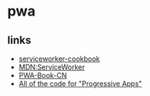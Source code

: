 # pwa


## links

+	[serviceworker-cookbook](git@github.com:mozilla/serviceworker-cookbook.git)
+	[MDN:ServiceWorker](https://developer.mozilla.org/zh-CN/docs/Web/API/ServiceWorker)
+	[PWA-Book-CN](git@github.com:SangKa/PWA-Book-CN.git)
+	[All of the code for "Progressive Apps"](git@github.com:deanhume/progressive-web-apps-book.git)
